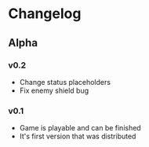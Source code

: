 # Changelog
## Alpha
### v0.2
- Change status placeholders
- Fix enemy shield bug
### v0.1
- Game is playable and can be finished
- It's first version that was distributed
